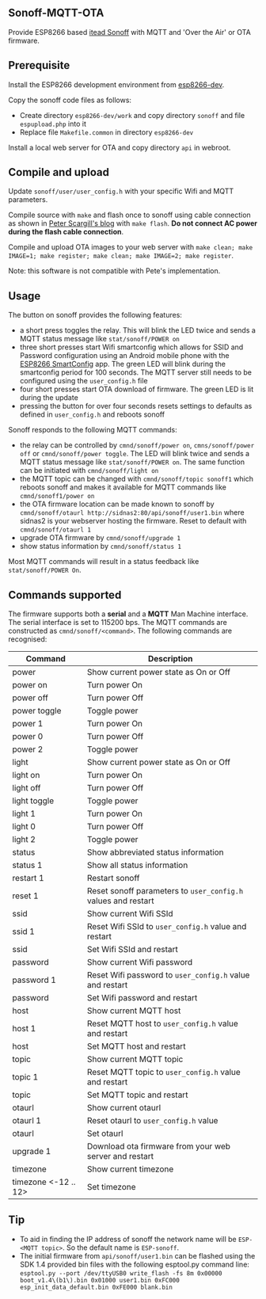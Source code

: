 ## Sonoff-MQTT-OTA
Provide ESP8266 based [itead Sonoff](https://www.itead.cc/sonoff-wifi-wireless-switch.html) with MQTT and 'Over the Air' or OTA firmware.
## Prerequisite
Install the ESP8266 development environment from [esp8266-dev](https://github.com/nqd/esp8266-dev).

Copy the sonoff code files as follows:

- Create directory ```esp8266-dev/work``` and copy directory ```sonoff``` and file ```espupload.php``` into it
- Replace file ```Makefile.common``` in directory ```esp8266-dev```

Install a local web server for OTA and copy directory ```api``` in webroot.
## Compile and upload
Update ```sonoff/user/user_config.h``` with your specific Wifi and MQTT parameters.

Compile source with ```make``` and flash once to sonoff using cable connection as shown in [Peter Scargill's blog](http://tech.scargill.net/itead-slampher-and-sonoff) with ```make flash```. **Do not connect AC power during the flash cable connection**. 

Compile and upload OTA images to your web server with ```make clean; make IMAGE=1; make register; make clean; make IMAGE=2; make register```.

Note: this software is not compatible with Pete's implementation.
## Usage
The button on sonoff provides the following features:

- a short press toggles the relay. This will blink the LED twice and sends a MQTT status message like ```stat/sonoff/POWER on```
- three short presses start Wifi smartconfig which allows for SSID and Password configuration using an Android mobile phone with the [ESP8266 SmartConfig](https://play.google.com/store/apps/details?id=com.cmmakerclub.iot.esptouch) app. The green LED will blink during the smartconfig period for 100 seconds. The MQTT server still needs to be configured using the ```user_config.h``` file
- four short presses start OTA download of firmware. The green LED is lit during the update
- pressing the button for over four seconds resets settings to defaults as defined in ```user_config.h``` and reboots  sonoff

Sonoff responds to the following MQTT commands:

- the relay can be controlled by ```cmnd/sonoff/power on```, ```cmns/sonoff/power off``` or ```cmnd/sonoff/power toggle```. The LED will blink twice and sends a MQTT status message like ```stat/sonoff/POWER on```. The same function can be initiated with ```cmnd/sonoff/light on```
- the MQTT topic can be changed with ```cmnd/sonoff/topic sonoff1``` which reboots sonoff and makes it available for MQTT commands like ```cmnd/sonoff1/power on```
- the OTA firmware location can be made known to sonoff by ```cmnd/sonoff/otaurl http://sidnas2:80/api/sonoff/user1.bin``` where sidnas2 is your webserver hosting the firmware. Reset to default with ```cmnd/sonoff/otaurl 1```
- upgrade OTA firmware by ```cmnd/sonoff/upgrade 1```
- show status information by ```cmnd/sonoff/status 1```

Most MQTT commands will result in a status feedback like ```stat/sonoff/POWER On```.
## Commands supported
The firmware supports both a **serial** and a **MQTT** Man Machine interface. The serial interface is set to 115200 bps. The MQTT commands are constructed as ```cmnd/sonoff/<command>```. The following commands are recognised:

Command | Description
------- | -----------
power | Show current power state as On or Off
power on | Turn power On
power off | Turn power Off
power toggle | Toggle power
power 1 | Turn power On
power 0 | Turn power Off
power 2 | Toggle power
light | Show current power state as On or Off
light on | Turn power On
light off | Turn power Off
light toggle | Toggle power
light 1 | Turn power On
light 0 | Turn power Off
light 2 | Toggle power
status | Show abbreviated status information
status 1 | Show all status information
restart 1 | Restart sonoff
reset 1 | Reset sonoff parameters to ```user_config.h``` values and restart
ssid | Show current Wifi SSId
ssid 1 | Reset Wifi SSId to ```user_config.h``` value and restart
ssid <your-ssid> | Set Wifi SSId and restart
password | Show current Wifi password
password 1 | Reset Wifi password to ```user_config.h``` value and restart
password <your-password> | Set Wifi password and restart
host | Show current MQTT host
host 1 | Reset MQTT host to ```user_config.h``` value and restart
host <your-host> | Set MQTT host and restart
topic | Show current MQTT topic
topic 1 | Reset MQTT topic to ```user_config.h``` value and restart
topic <your-topic> | Set MQTT topic and restart
otaurl | Show current otaurl
otaurl 1 | Reset otaurl to ```user_config.h``` value
otaurl <your-otaurl> | Set otaurl
upgrade 1 | Download ota firmware from your web server and restart
timezone | Show current timezone
timezone <-12 .. 12> | Set timezone

## Tip
- To aid in finding the IP address of sonoff the network name will be ```ESP-<MQTT topic>```. So the default name is ```ESP-sonoff```.
- The initial firmware from ```api/sonoff/user1.bin``` can be flashed using the SDK 1.4 provided bin files with the following esptool.py command line:
```esptool.py --port /dev/ttyUSB0 write_flash -fs 8m 0x00000 boot_v1.4\(b1\).bin 0x01000 user1.bin 0xFC000 esp_init_data_default.bin 0xFE000 blank.bin```
